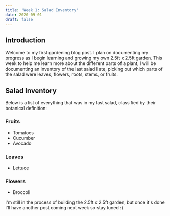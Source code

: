 ```yaml
---
title: 'Week 1: Salad Inventory'
date: 2020-09-01
draft: false
---
```


## [](#header-1)Introduction
Welcome to my first gardening blog post. I plan on documenting my progress as I begin learning and growing my own 2.5ft x 2.5ft garden. This week to help me learn more about the different parts of a plant, I will be documenting an inventory of the last salad I ate, picking out which parts of the salad were leaves, flowers, roots, stems, or fruits.

## [](#header-2)Salad Inventory
Below is a list of everything that was in my last salad, classified by their botanical definition:

### [](#header-3)Fruits
- Tomatoes
- Cucumber
- Avocado

### [](#header-3)Leaves
- Lettuce

### [](#header-3)Flowers
- Broccoli

I'm still in the process of building the 2.5ft x 2.5ft garden, but once it's done I'll have another post coming next week so stay tuned :)
